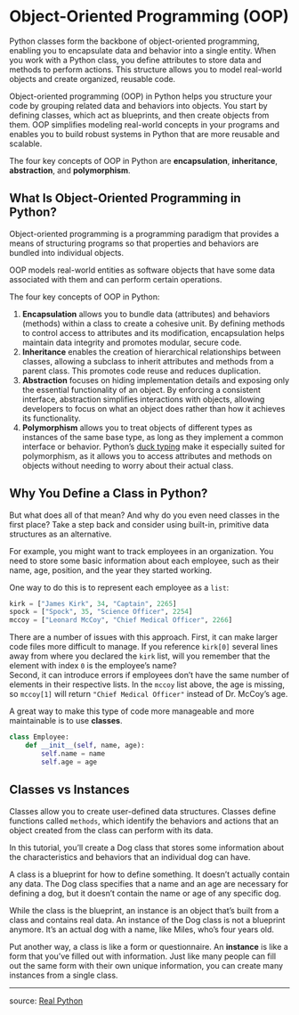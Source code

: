 # Object-Oriented Programming (OOP)

Python classes form the backbone of object-oriented programming, enabling you to encapsulate data and behavior into a
single entity. When you work with a Python class, you define attributes to store data and methods to perform actions.
This structure allows you to model real-world objects and create organized, reusable code.

Object-oriented programming (OOP) in Python helps you structure your code by grouping related data and behaviors into
objects. You start by defining classes, which act as blueprints, and then create objects from them. OOP simplifies
modeling real-world concepts in your programs and enables you to build robust systems in Python that are more reusable
and scalable.

The four key concepts of OOP in Python are **encapsulation**, **inheritance**, **abstraction**, and **polymorphism**.

## What Is Object-Oriented Programming in Python?

Object-oriented programming is a programming paradigm that provides a means of structuring programs so that properties
and behaviors are bundled into individual objects.

OOP models real-world entities as software objects that have some data associated with them and can perform certain
operations.

The four key concepts of OOP in Python:

1. **Encapsulation** allows you to bundle data (attributes) and behaviors (methods) within a class to create a cohesive
   unit.
   By defining methods to control access to attributes and its modification, encapsulation helps maintain data integrity
   and promotes modular, secure code.
2. **Inheritance** enables the creation of hierarchical relationships between classes, allowing a subclass to inherit
   attributes and methods from a parent class. This promotes code reuse and reduces duplication.
3. **Abstraction** focuses on hiding implementation details and exposing only the essential functionality of an object.
   By
   enforcing a consistent interface, abstraction simplifies interactions with objects, allowing developers to focus on
   what an object does rather than how it achieves its functionality.
4. **Polymorphism** allows you to treat objects of different types as instances of the same base type, as long as they
   implement a common interface or behavior. Python’s [duck typing](https://realpython.com/duck-typing-python/) make it
   especially suited for polymorphism, as it allows you to access attributes and methods on objects without needing to
   worry about their actual class.

## Why You Define a Class in Python?

But what does all of that mean? And why do you even need classes in the first place? Take a step back and consider using
built-in, primitive data structures as an alternative.

For example, you might want to track employees in an organization. You need to store some basic information about each
employee, such as their name, age, position, and the year they started working.

One way to do this is to represent each employee as a `list`:

```python
kirk = ["James Kirk", 34, "Captain", 2265]
spock = ["Spock", 35, "Science Officer", 2254]
mccoy = ["Leonard McCoy", "Chief Medical Officer", 2266]
```

There are a number of issues with this approach.
First, it can make larger code files more difficult to manage. If you reference `kirk[0]` several lines away from where
you declared the `kirk` list, will you remember that the element with index `0` is the employee’s name?  
Second, it can introduce errors if employees don’t have the same number of elements in their respective lists. In the
`mccoy` list above, the age is missing, so `mccoy[1]` will return `"Chief Medical Officer"` instead of Dr. McCoy’s age.

A great way to make this type of code more manageable and more maintainable is to use **classes**.

```python
class Employee:
    def __init__(self, name, age):
        self.name = name
        self.age = age
```

## Classes vs Instances

Classes allow you to create user-defined data structures. Classes define functions called `methods`, which identify the
behaviors and actions that an object created from the class can perform with its data.

In this tutorial, you’ll create a Dog class that stores some information about the characteristics and behaviors that an
individual dog can have.

A class is a blueprint for how to define something. It doesn’t actually contain any data. The Dog class specifies that a
name and an age are necessary for defining a dog, but it doesn’t contain the name or age of any specific dog.

While the class is the blueprint, an instance is an object that’s built from a class and contains real data. An instance
of the Dog class is not a blueprint anymore. It’s an actual dog with a name, like Miles, who’s four years old.

Put another way, a class is like a form or questionnaire. An **instance** is like a form that you’ve filled out with
information. Just like many people can fill out the same form with their own unique information, you can create many
instances from a single class.

---
source: [Real Python](https://realpython.com/python3-object-oriented-programming/)